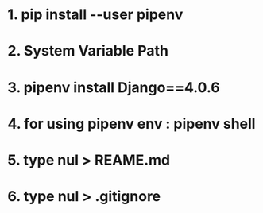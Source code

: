 # 1. pip install --user pipenv

# 2. System Variable Path

# 3. pipenv install Django==4.0.6

# 4. for using pipenv env : pipenv shell

# 5. type nul > REAME.md

# 6. type nul > .gitignore